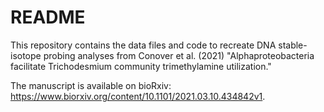 # README

This repository contains the data files and code to recreate DNA stable-isotope probing analyses from Conover et al. (2021) "Alphaproteobacteria facilitate Trichodesmium community trimethylamine utilization."

The manuscript is available on bioRxiv: https://www.biorxiv.org/content/10.1101/2021.03.10.434842v1.